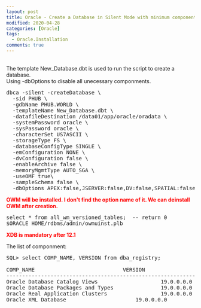 ```yaml
---
layout: post
title: Oracle - Create a Database in Silent Mode with minimum components
modified: 2020-04-28
categories: [Oracle]  
tags: 
  - Oracle.Installation
comments: true
---
```

<br>The template New_Database.dbt is used to run the script to create a database.
<br>Using -dbOptions to disable all unecessary componments.

<pre class="prettyprint lang-sh linenums=1 ">
dbca -silent -createDatabase \
  -sid PHUB \
  -gdbName PHUB.WORLD \
  -templateName New_Database.dbt \
  -datafileDestination /data01/app/oracle/oradata \
  -systemPassword oracle \
  -sysPassword oracle \
  -characterSet US7ASCII \
  -storageType FS \
  -databaseConfigType SINGLE \
  -emConfiguration NONE \
  -dvConfiguration false \
  -enableArchive false \
  -memoryMgmtType AUTO_SGA \
  -useOMF true\
  -sampleSchema false \
  -dbOptions APEX:false,JSERVER:false,DV:false,SPATIAL:false,CWMLITE:false,ORACLE_TEXT:false,IMEDIA:false,XDB_PROTOCOLS:false
</pre>  


<span style="color:#ff0000;"><strong>OWM will be installed. I don't find the option name of it. We can deinstall OWM after creation.</strong></span>
<pre class="prettyprint lang-sql linenums=1 ">
select * from all_wm_versioned_tables;  -- return 0
$ORACLE_HOME/rdbms/admin/owmuinst.plb
</pre>

<span style="color:#ff0000;"><strong>XDB is mandatory after 12.1</strong></span>


The list of componment:
<pre class="prettyprint lang-sql linenums=1 ">
SQL> select COMP_NAME, VERSION from dba_registry;

COMP_NAME						     VERSION
------------------------------------------------------------ ------------------------------
Oracle Database Catalog Views				     19.0.0.0.0
Oracle Database Packages and Types			     19.0.0.0.0
Oracle Real Application Clusters			     19.0.0.0.0
Oracle XML Database					     19.0.0.0.0
</pre>